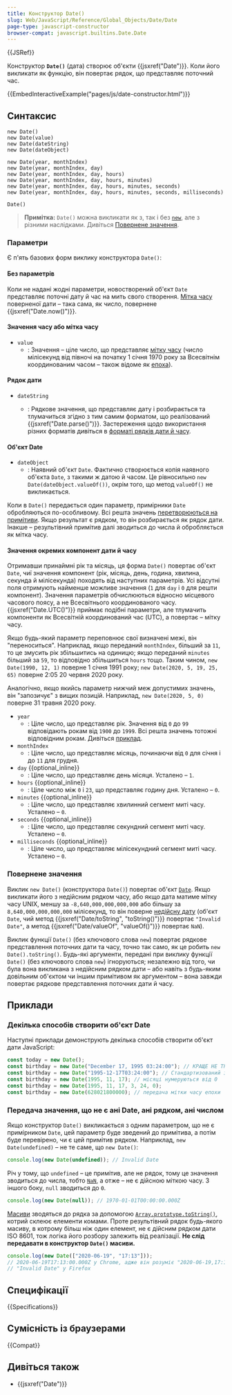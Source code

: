 ```yaml
---
title: Конструктор Date()
slug: Web/JavaScript/Reference/Global_Objects/Date/Date
page-type: javascript-constructor
browser-compat: javascript.builtins.Date.Date
---
```


{{JSRef}}

Конструктор **`Date()`** (дата) створює об'єкти {{jsxref("Date")}}. Коли його викликати як функцію, він повертає рядок, що представляє поточний час.

{{EmbedInteractiveExample("pages/js/date-constructor.html")}}

## Синтаксис

```js-nolint
new Date()
new Date(value)
new Date(dateString)
new Date(dateObject)

new Date(year, monthIndex)
new Date(year, monthIndex, day)
new Date(year, monthIndex, day, hours)
new Date(year, monthIndex, day, hours, minutes)
new Date(year, monthIndex, day, hours, minutes, seconds)
new Date(year, monthIndex, day, hours, minutes, seconds, milliseconds)

Date()
```

> **Примітка:** `Date()` можна викликати як з, так і без [`new`](/uk/docs/Web/JavaScript/Reference/Operators/new), але з різними наслідками. Дивіться [Повернене значення](#povernene-znachennia).

### Параметри

Є п'ять базових форм виклику конструктора `Date()`:

#### Без параметрів

Коли не надані жодні параметри, новостворений об'єкт `Date` представляє поточні дату й час на мить свого створення. [Мітка часу](/uk/docs/Web/JavaScript/Reference/Global_Objects/Date#epokha-mitky-chasu-ta-nediisna-data) поверненої дати – така сама, як число, повернене {{jsxref("Date.now()")}}.

#### Значення часу або мітка часу

- `value`
  - : Значення – ціле число, що представляє [мітку часу](/uk/docs/Web/JavaScript/Reference/Global_Objects/Date#epokha-mitky-chasu-ta-nediisna-data) (число мілісекунд від півночі на початку 1 січня 1970 року за Всесвітнім координованим часом – також відоме як [епоха](/uk/docs/Web/JavaScript/Reference/Global_Objects/Date#epokha-mitky-chasu-ta-nediisna-data)).

#### Рядок дати

- `dateString`

  - : Рядкове значення, що представляє дату і розбирається та тлумачиться згідно з тим самим форматом, що реалізований {{jsxref("Date.parse()")}}. Застереження щодо використання різних форматів дивіться в [форматі рядків дати й часу](/uk/docs/Web/JavaScript/Reference/Global_Objects/Date#format-riadka-daty-ta-chasu).

#### Об'єкт Date

- `dateObject`
  - : Наявний об'єкт `Date`. Фактично створюється копія наявного об'єкта `Date`, з такими ж датою й часом. Це рівносильно `new Date(dateObject.valueOf())`, окрім того, що метод `valueOf()` не викликається.

Коли в `Date()` передається один параметр, примірники `Date` обробляються по-особливому. Всі решта значень [перетворюються на примітиви](/uk/docs/Web/JavaScript/Data_structures#zvedennia-do-prymityva). Якщо результат є рядком, то він розбирається як рядок дати. Інакше – результівний примітив далі зводиться до числа й обробляється як мітка часу.

#### Значення окремих компонент дати й часу

Отримавши принаймні рік та місяць, ця форма `Date()` повертає об'єкт `Date`, чиї значення компонент (рік, місяць, день, година, хвилина, секунда й мілісекунда) походять від наступних параметрів. Усі відсутні поля отримують найменше можливе значення (`1` для `day` і `0` для решти компонент). Значення параметрів обчислюються відносно місцевого часового поясу, а не Всесвітнього координованого часу. {{jsxref("Date.UTC()")}} приймає подібні параметри, але тлумачить компоненти як Всесвітній координований час (UTC), а повертає – мітку часу.

Якщо будь-який параметр переповнює свої визначені межі, він "переноситься". Наприклад, якщо переданий `monthIndex`, більший за `11`, то це змусить рік збільшитись на одиницю; якщо переданий `minutes` більший за `59`, то відповідно збільшиться `hours` тощо. Таким чином, `new Date(1990, 12, 1)` поверне 1 січня 1991 року; `new Date(2020, 5, 19, 25, 65)` поверне 2:05 20 червня 2020 року.

Аналогічно, якщо якийсь параметр нижчий меж допустимих значень, він "запозичує" з вищих позицій. Наприклад, `new Date(2020, 5, 0)` поверне 31 травня 2020 року.

- `year`
  - : Ціле число, що представляє рік. Значення від `0` до `99` відповідають рокам від `1900` до `1999`. Всі решта значень тотожні відповідним рокам. Дивіться [приклад](/uk/docs/Web/JavaScript/Reference/Global_Objects/Date#interpretatsiia-dvotsyfrovykh-rokiv).
- `monthIndex`
  - : Ціле число, що представляє місяць, починаючи від `0` для січня і до `11` для грудня.
- `day` {{optional_inline}}
  - : Ціле число, що представляє день місяця. Усталено – `1`.
- `hours` {{optional_inline}}
  - : Ціле число між `0` і `23`, що представляє годину дня. Усталено – `0`.
- `minutes` {{optional_inline}}
  - : Ціле число, що представляє хвилинний сегмент миті часу. Усталено – `0`.
- `seconds` {{optional_inline}}
  - : Ціле число, що представляє секундний сегмент миті часу. Усталено – `0`.
- `milliseconds` {{optional_inline}}
  - : Ціле число, що представляє мілісекундний сегмент миті часу. Усталено – `0`.

### Повернене значення

Виклик `new Date()` (конструктора `Date()`) повертає об'єкт [`Date`](/uk/docs/Web/JavaScript/Reference/Global_Objects/Date). Якщо викликати його з недійсним рядком часу, або якщо дата матиме мітку часу UNIX, меншу за `-8,640,000,000,000,000` або більшу за `8,640,000,000,000,000` мілісекунд, то він поверне [недійсну дату](/uk/docs/Web/JavaScript/Reference/Global_Objects/Date#epokha-mitky-chasu-ta-nediisna-data) (об'єкт `Date`, чий метод {{jsxref("Date/toString", "toString()")}} повертає `"Invalid Date"`, а метод {{jsxref("Date/valueOf", "valueOf()")}} повертає `NaN`).

Виклик функції `Date()` (без ключового слова `new`) повертає рядкове представлення поточних дати та часу, точно так само, як це робить `new Date().toString()`. Будь-які аргументи, передані при виклику функції `Date()` (без ключового слова `new`) ігноруються; незалежно від того, чи була вона викликана з недійсним рядком дати – або навіть з будь-яким довільним об'єктом чи іншим примітивом як аргументом – вона завжди повертає рядкове представлення поточних дати й часу.

## Приклади

### Декілька способів створити об'єкт Date

Наступні приклади демонструють декілька способів створити об'єкт дати JavaScript:

```js
const today = new Date();
const birthday = new Date("December 17, 1995 03:24:00"); // КРАЩЕ НЕ ТРЕБА: може працювати не у всіх середовищах виконання
const birthday = new Date("1995-12-17T03:24:00"); // Стандартизований і надійний спосіб
const birthday = new Date(1995, 11, 17); // місяці нумеруються від 0
const birthday = new Date(1995, 11, 17, 3, 24, 0);
const birthday = new Date(628021800000); // передача мітки часу епохи
```

### Передача значення, що не є ані Date, ані рядком, ані числом

Якщо конструктор `Date()` викликається з одним параметром, що не є примірником `Date`, цей параметр буде зведений до примітива, а потім буде перевірено, чи є цей примітив рядком. Наприклад, `new Date(undefined)` – не те саме, що `new Date()`:

```js
console.log(new Date(undefined)); // Invalid Date
```

Річ у тому, що `undefined` – це примітив, але не рядок, тому це значення зводиться до числа, тобто [`NaN`](/uk/docs/Web/JavaScript/Reference/Global_Objects/NaN), а отже – не є дійсною міткою часу. З іншого боку, `null` зводиться до `0`.

```js
console.log(new Date(null)); // 1970-01-01T00:00:00.000Z
```

[Масиви](/uk/docs/Web/JavaScript/Reference/Global_Objects/Array) зводяться до рядка за допомогою [`Array.prototype.toString()`](/uk/docs/Web/JavaScript/Reference/Global_Objects/Array/toString), котрий склеює елементи комами. Проте результівний рядок будь-якого масиву, в котрому більш ніж один елемент, не є дійсним рядком дати ISO 8601, тож логіка його розбору залежить від реалізації. **Не слід передавати в конструктор `Date()` масиви.**

```js
console.log(new Date(["2020-06-19", "17:13"]));
// 2020-06-19T17:13:00.000Z у Chrome, адже він розуміє "2020-06-19,17:13"
// "Invalid Date" у Firefox
```

## Специфікації

{{Specifications}}

## Сумісність із браузерами

{{Compat}}

## Дивіться також

- {{jsxref("Date")}}
